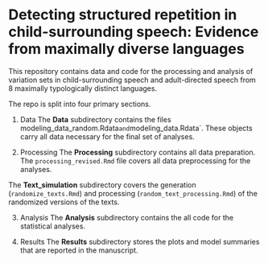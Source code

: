 # Detecting structured repetition in child-surrounding speech: Evidence from maximally diverse languages 

This repository contains data and code for the processing and analysis of variation sets in child-surrounding speech and adult-directed speech from 8 maximally typologically distinct languages.  
  
The repo is split into four primary sections. 
  
1. Data
The **Data** subdirectory contains the files modeling_data_random.Rdata` and `modeling_data.Rdata`. These objects carry all data necessary for the final set of analyses. 

2. Processing
The **Processing** subdirectory contains all data preparation. The `processing_revised.Rmd` file covers all data preprocessing for the analyses. 

The **Text_simulation** subdirectory covers the generation (`randomize_texts.Rmd`) and processing (`random_text_processing.Rmd`) of the randomized versions of the texts. 

3. Analysis
The **Analysis** subdirectory contains the all code for the statistical analyses. 

4. Results
The **Results** subdirectory stores the plots and model summaries that are reported in the manuscript.


